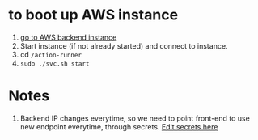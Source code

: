 # to boot up AWS instance
1. [go to AWS backend instance](https://us-east-2.console.aws.amazon.com/ec2/home?region=us-east-2#InstanceDetails:instanceId=i-0289b30cce6f2c7b8)
2. Start instance (if not already started) and connect to instance.
3. cd `/action-runner`
4. `sudo ./svc.sh start`

# Notes
1. Backend IP changes everytime, so we need to point front-end to use new endpoint everytime, through secrets.
   [Edit secrets here](https://github.com/LearnersGroup/52-Patta/settings/secrets/actions)
